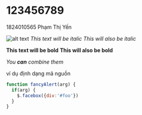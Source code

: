 # 123456789
1824010565 Phạm Thị Yến

![alt text](screenshots\imgl.png "Title")
*This text will be italic*
_This will also be italic_

**This text will be bold**
__This will also be bold__

_You **can** combine them_

ví dụ định dạng mã nguồn
```javascript
function fancyAlert(arg) {
  if(arg) {
    $.facebox({div:'#foo'})
  }
}
```
